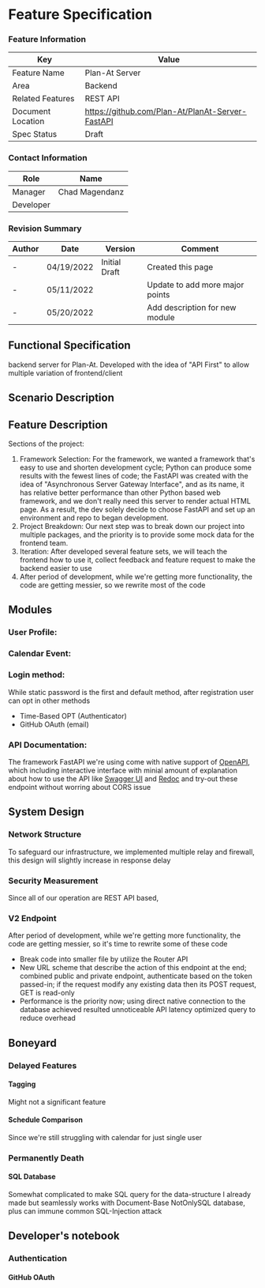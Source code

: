 # Feature Specification

### Feature Information
| Key               | Value                                            |
|-------------------|--------------------------------------------------|
| Feature Name      | Plan-At Server                                   |
| Area              | Backend                                          |
| Related Features  | REST API                                         |
| Document Location | https://github.com/Plan-At/PlanAt-Server-FastAPI |
| Spec Status       | Draft                                            |

### Contact Information
| Role      | Name           |
|-----------|----------------|
| Manager   | Chad Magendanz |
| Developer ||

### Revision Summary
| Author | Date       | Version       | Comment                         |
|--------|------------|---------------|---------------------------------|
| -      | 04/19/2022 | Initial Draft | Created this page               |
| -      | 05/11/2022 |               | Update to add more major points |
| -      | 05/20/2022 |               | Add description for new module  |

## Functional Specification
backend server for Plan-At. Developed with the idea of "API First" to allow multiple variation of frontend/client

## Scenario Description


## Feature Description
Sections of the project:

1. Framework Selection:
    For the framework, we wanted a framework that's easy to use and shorten development cycle; 
    Python can produce some results with the fewest lines of code; 
    the FastAPI was created with the idea of "Asynchronous Server Gateway Interface", 
    and as its name, it has relative better performance than other Python based web framework, 
    and we don't really need this server to render actual HTML page. 
    As a result, the dev solely decide to choose FastAPI and set up an environment and repo to began development.
2. Project Breakdown: 
    Our next step was to break down our project into multiple packages, and the priority is to provide some mock data for the frontend team. 
3. Iteration:
    After developed several feature sets, we will teach the frontend how to use it, collect feedback and feature request to make the backend easier to use
4. After period of development, while we're getting more functionality, the code are getting messier, so we rewrite most of the code

## Modules
### User Profile:
### Calendar Event:
### Login method:
While static password is the first and default method, after registration user can opt in other methods
- Time-Based OPT (Authenticator)
- GitHub OAuth (email)
### API Documentation:
The framework FastAPI we're using come with native support of [OpenAPI](https://www.openapis.org/),
which including interactive interface with minial amount of explanation about how to use the API like
[Swagger UI](https://swagger.io/tools/swagger-ui/) and [Redoc](https://github.com/Redocly/redoc)
and try-out these endpoint without worring about CORS issue


## System Design
### Network Structure
To safeguard our infrastructure, we implemented multiple relay and firewall,
this design will slightly increase in response delay
### Security Measurement
Since all of our operation are REST API based, 
### V2 Endpoint
After period of development, while we're getting more functionality, the code are getting messier, so it's time to rewrite some of these code
- Break code into smaller file by utilize the Router API
- New URL scheme that describe the action of this endpoint at the end; 
combined public and private endpoint, authenticate based on the token passed-in;
if the request modify any existing data then its POST request, GET is read-only
- Performance is the priority now;
using direct native connection to the database achieved resulted unnoticeable API latency
optimized query to reduce overhead

## Boneyard
### Delayed Features
#### Tagging
Might not a significant feature
#### Schedule Comparison
Since we're still struggling with calendar for just single user

### Permanently Death
#### SQL Database
Somewhat complicated to make SQL query for the data-structure I already made but seamlessly works with Document-Base NotOnlySQL database, 
plus can immune common SQL-Injection attack

## Developer's notebook
### Authentication
#### GitHub OAuth
 
